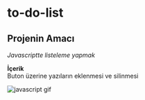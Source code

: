 # to-do-list
## Projenin Amacı
*Javascriptte listeleme yapmak* <br/>

**İçerik** <br/>
Buton üzerine yazıların eklenmesi ve silinmesi 

![javascript gif](javascript.gif)
